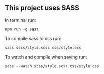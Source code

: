

## This project uses SASS

In terminal run:

`npm run -g sass`


To compile sass to css run:

`sass scss/style.scss css/style.css`


To watch and compile when saving run:

`sass --watch scss/style.scss css/style.css`

